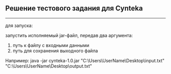## Решение тестового задания для Cynteka
____

для запуска:

запустить исполняемый jar-файл, передав два аргумента:
1. путь к файлу с входными данными
2. путь для сохранения выходного файла

Например: java -jar cynteka-1.0.jar "C:\Users\UserName\Desktop\input.txt" "C:\Users\UserName\Desktop\output.txt"
